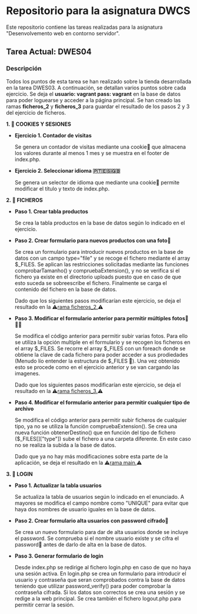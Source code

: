 # Repositorio para la asignatura DWCS

Este repositorio contiene las tareas realizadas para la asignatura "Desenvolvemento web en contorno servidor".


## Tarea Actual: DWES04

### Descripción

Todos los puntos de esta tarea se han realizado sobre la tienda desarrollada en la tarea DWES03. A continuación, se detallan varios puntos sobre cada ejercicio. Se deja el **usuario: vagrant pass: vagrant** en la base de datos para poder loguearse y acceder a la página principal. Se han creado las ramas **ficheros_2** y **ficheros_3** para guardar el resultado de los pasos 2 y 3 del ejercicio de ficheros.

**1. 🍪 COOKIES Y SESIONES**
   - **Ejercicio 1. Contador de visitas**

     Se genera un contador de visitas mediante una cookie🍪 que almacena los valores durante al menos 1 mes y se muestra en el footer de index.php.
   - **Ejercicio 2. Seleccionar idioma 🇵🇹🇪🇸🇬🇧**

     Se genera un selector de idioma que mediante una cookie🍪 permite modificar el título y texto de index.php.

**2. 📂 FICHEROS**
   - **Paso 1. Crear tabla productos**

     Se crea la tabla productos en la base de datos según lo indicado en el ejercicio.
   - **Paso 2. Crear formulario para nuevos productos con una foto📸**

     Se crea un formulario para introducir nuevos productos en la base de datos con un campo type="file" y se recoge el fichero mediante el array $_FILES. Se aplican las restricciones solicitadas mediante las funciones comprobarTamanho() y compruebaExtension(), y no se verifica si el fichero ya existe en el directorio uploads puesto que en caso de que esto suceda se sobreescribe el fichero. Finalmente se carga el contenido del fichero en la base de datos.
     
     Dado que los siguientes pasos modificarían este ejercicio, se deja el resultado en la ⚠️[rama ficheros_2.](https://github.com/PabloTabernero/DWCS-Tareas/tree/ficheros_2)⚠️
   - **Paso 3. Modificar el formulario anterior para permitir múltiples fotos📸📸📸**

     Se modifica el código anterior para permitir subir varias fotos. Para ello se utiliza la opción multiple en el formulario y se recogen los ficheros en el array $_FILES. Se recorre el array $_FILES con un foreach donde se obtiene la clave de cada fichero para poder acceder a sus prodiedades (Menudo lío entender la estructura de $_FILES 🙈). Una vez obtenido esto se procede como en el ejercicio anterior y se van cargando las imagenes.
       
     Dado que los siguientes pasos modificarían este ejercicio, se deja el resultado en la ⚠️[rama ficheros_3.](https://github.com/PabloTabernero/DWCS-Tareas/tree/ficheros_3)⚠️
   - **Paso 4. Modificar el formulario anterior para permitir cualquier tipo de archivo**

     Se modifica el código anterior para permitir subir ficheros de cualquier tipo, ya no se utiliza la función compruebaExtension(). Se crea una nueva función obtenerDestino() que en función del tipo de fichero ($_FILES[]["type"]) sube el fichero a una carpeta diferente. En este caso no se realiza la subida a la
     base de datos.
     
     Dado que ya no hay más modificaciones sobre esta parte de la aplicación, se deja el resultado en la ⚠️[rama main.](https://github.com/PabloTabernero/DWCS-Tareas/tree/main)⚠️

**3. 🚪 LOGIN**
   - **Paso 1. Actualizar la tabla usuarios**

      Se actualiza la tabla de usuarios según lo indicado en el enunciado. A mayores se modifica el campo nombre como "UNIQUE" para evitar que haya dos nombres de usuario iguales en la base de datos.
   - **Paso 2. Crear formulario alta usuarios con password cifrado🔐**

      Se crea un nuevo formulario para dar de alta usuarios donde se incluye el password. Se comprueba si el nombre usuario existe y se cifra el password🔐 antes de darlo de alta en la base de datos.
   - **Paso 3. Generar formulario de login**

     Desde index.php se redirige al fichero login.php en caso de que no haya una sesión activa. En login.php se crea un formulario para introducir el usuario y contraseña que seran comprobados contra la base de datos teniendo que utilizar password_verify() para poder comprobar la contraseña cifrada. Si los datos son correctos se crea una sesión y se redige a la web principal. Se crea también el fichero logout.php para permitir cerrar la sesión.

